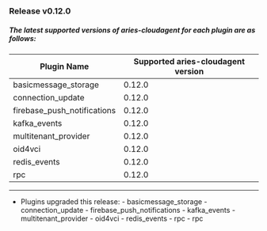 ### Release v0.12.0
##### The latest supported versions of aries-cloudagent for each plugin are as follows:

| Plugin Name | Supported aries-cloudagent version |
| --- | --- |
|basicmessage_storage | 0.12.0|
|connection_update | 0.12.0|
|firebase_push_notifications | 0.12.0|
|kafka_events | 0.12.0|
|multitenant_provider | 0.12.0|
|oid4vci | 0.12.0|
|redis_events | 0.12.0|
|rpc | 0.12.0|
***
 - Plugins upgraded this release: - basicmessage_storage - connection_update - firebase_push_notifications - kafka_events - multitenant_provider - oid4vci - redis_events - rpc - rpc 
